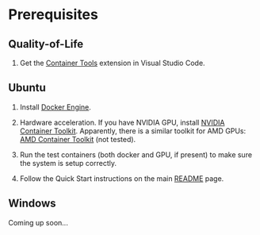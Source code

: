 # Prerequisites

## Quality-of-Life
1. Get the [Container Tools](https://code.visualstudio.com/docs/containers/overview) extension in Visual Studio Code.

## Ubuntu
1. Install [Docker Engine](https://docs.docker.com/engine/install/ubuntu/).
2. Hardware acceleration. If you have NVIDIA GPU, install [NVIDIA Container Toolkit](https://docs.nvidia.com/datacenter/cloud-native/container-toolkit/latest/install-guide.html). Apparently, there is a similar toolkit for AMD GPUs: [AMD Container Toolkit](https://instinct.docs.amd.com/projects/container-toolkit/en/latest/index.html) (not tested).

3. Run the test containers (both docker and GPU, if present) to make sure the system is setup correctly.
4. Follow the Quick Start instructions on the main [README](docs/README.md) page.


## Windows
Coming up soon...